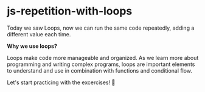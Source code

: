 # js-repetition-with-loops

Today we saw Loops, now we can run the same code repeatedly, adding a different value each time.

**Why we use loops?**

Loops make code more manageable and organized. As we learn more about programming and writing complex programs,
loops are important elements to understand and use in combination with functions and conditional flow.

Let's start practicing with the excercises! 🔂

